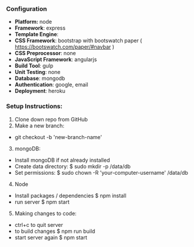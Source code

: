 ### Configuration
- **Platform:** node
- **Framework**: express
- **Template Engine**: 
- **CSS Framework**: bootstrap with bootswatch paper ( https://bootswatch.com/paper/#navbar )
- **CSS Preprocessor**: none
- **JavaScript Framework**: angularjs
- **Build Tool**: gulp
- **Unit Testing**: none
- **Database**: mongodb
- **Authentication**: google, email
- **Deployment**: heroku

### Setup Instructions:
1. Clone down repo from GitHub
2. Make a new branch:
* git checkout -b 'new-branch-name'
3. mongoDB: 
* Install mongoDB if not already installed
* Create data directory: $ sudo mkdir -p /data/db
* Set permissions: $ sudo chown -R 'your-computer-username' /data/db
4. Node 
* Install packages / dependencies $ npm install
* run server $ npm start
5. Making changes to code:
* ctrl+c to quit server
* to build changes $ npm run build
* start server again $ npm start

